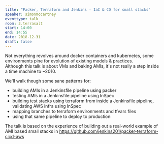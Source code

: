```yaml
---
title: "Packer, Terraform and Jenkins - IaC & CD for small stacks"
speaker: simonmccartney
eventtype: talk
room: 3.terrasalt
start: 14:00
end: 14:55
date: 2018-12-31
draft: false
---
```


Not everything revolves around docker containers and kubernetes, some environments pine for evolution of existing models & practices.  
Although this talk is about VMs and baking AMIs, it's not really a step inside a time machine to ~2010.

We'll walk though some sane patterns for:

- building AMIs in a Jenkinsfile pipeline using packer
- testing AMIs in a Jenkinsfile pipeline using InSpec
- building test stacks using terraform from inside a Jenkinsfile pipeline, validating AWS infra using InSpec
- mapping branches to terraform environments and tfvars files
- using that same pipeline to deploy to production

The talk is based on the experience of building out a real-world example of AMI based small stacks in
https://github.com/jenkins201/packer-terraform-cicd-aws

